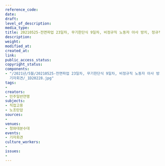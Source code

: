 ```yaml
---
reference_code: 
date: 
draft: 
level_of_description: 
media_type: 
title: 20210525-전면파업 23일차, 무기한단식 9일차, 비정규직 노동자 아사 방치, 정규직전환 지연하는 경상대병원 규탄 민주일반연맹 기자회견
description: 
weight: 
modified_at: 
created_at: 
link: 
public_access_status: 
copyright_status: 
components:
- "/2021년/5월/20210525-전면파업 23일차, 무기한단식 9일차, 비정규직 노동자 아사 방치, 정규직전환 지연하는 경상대병원 규탄 민주일반연맹
  기자회견/_1D20228.jpg"
tags:
- 
creators:
- 민주일반연맹
subjects:
- 직접고용
- 노조탄압
sources:
- 
venues:
- 청와대분수대
events:
- 기자회견
culture_workers:
- 
issues:
- 
---
```

